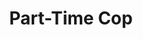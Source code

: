 ---
layout: songpost
title: Part-Time Cop
category: Analog Hobbs
artists: doug holmes, ryan murphy
play_here:
  src: assets/audio/analog hobbs/part-time-cop.mp3
  name: Part-Time Cop
  is_relative_url: true
embed_player:
  type: audio_file
  src: assets/audio/analog hobbs/part-time-cop.mp3
  name: Part-Time Cop
  is_relative_url: true
---
